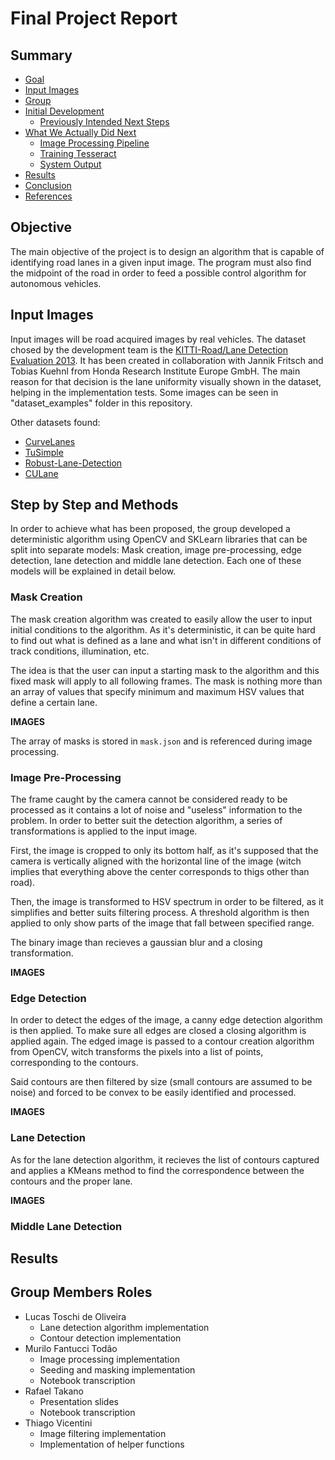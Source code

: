 # Final Project Report

## Summary
- [Goal](#objective-div-idobjectivediv)
- [Input Images](#input-images)
- [Group](#goal)
- [Initial Development](#initial-development)
    * [Previously Intended Next Steps](#intended-next-steps)
- [What We Actually Did Next](#next-steps)
    * [Image Processing Pipeline](#pipeline)
    * [Training Tesseract](#training)
    * [System Output](#output)
- [Results](#results)
- [Conclusion](#references)
- [References](#references)

## Objective <div id="objective"></div>

The main objective of the project is to design an algorithm that is capable of identifying 
road lanes in a given input image. The program must also find the midpoint of the road 
in order to feed a possible control algorithm for autonomous vehicles.

## Input Images

Input images will be road acquired images by real vehicles. 
The dataset chosed by the development team is the 
[KITTI-Road/Lane Detection Evaluation 2013](https://www.kaggle.com/datasets/tryingit/roadlane-detection-evaluation-2013?resource=download). 
It has been created in collaboration with Jannik Fritsch and Tobias Kuehnl from Honda Research Institute Europe GmbH. 
The main reason for that decision is the lane uniformity visually shown in the dataset, helping in the implementation tests. 
Some images can be seen in "dataset_examples" folder in this repository.

Other datasets found:
- [CurveLanes](https://github.com/SoulmateB/CurveLanes)
- [TuSimple](https://github.com/TuSimple/tusimple-benchmark)
- [Robust-Lane-Detection](https://github.com/qinnzou/Robust-Lane-Detection/blob/master/README.md)
- [CULane](https://xingangpan.github.io/projects/CULane.html)


## Step by Step and Methods

In order to achieve what has been proposed, the group developed a deterministic algorithm using OpenCV and SKLearn libraries
that can be split into separate models: Mask creation, image pre-processing, edge detection, lane detection and middle lane
detection. Each one of these models will be explained in detail below.

### Mask Creation

The mask creation algorithm was created to easily allow the user to input initial conditions to the algorithm. As it's
deterministic, it can be quite hard to find out what is defined as a lane and what isn't in different conditions of track conditions,
illumination, etc.

The idea is that the user can input a starting mask to the algorithm and this fixed mask will apply to all following frames.
The mask is nothing more than an array of values that specify minimum and maximum HSV values that define a certain lane.

<b> IMAGES </b>

The array of masks is stored in ```mask.json``` and is referenced during image processing.

### Image Pre-Processing

The frame caught by the camera cannot be considered ready to be processed as it contains a lot
of noise and "useless" information to the problem. In order to better suit the detection algorithm, a series
of transformations is applied to the input image.

First, the image is cropped to only its bottom half, as it's supposed that the camera is vertically aligned with
the horizontal line of the image (witch implies that everything above the center corresponds to thigs other than road).

Then, the image is transformed to HSV spectrum in order to be filtered, as it simplifies and better suits filtering process.
A threshold algorithm is then applied to only show parts of the image that fall between specified range.

The binary image than recieves a gaussian blur and a closing transformation.

<b> IMAGES </b>

### Edge Detection

In order to detect the edges of the image, a canny edge detection algorithm is then applied. To make sure all edges are
closed a closing algorithm is applied again. The edged image is passed to a contour creation algorithm from OpenCV, witch
transforms the pixels into a list of points, corresponding to the contours.

Said contours are then filtered by size (small contours are assumed to be noise) and forced to be convex to be easily
identified and processed.

<b> IMAGES </b>

### Lane Detection

As for the lane detection algorithm, it recieves the list of contours captured and applies a KMeans method to
find the correspondence between the contours and the proper lane.

<b> IMAGES </b>

### Middle Lane Detection


## Results



## Group Members Roles

- Lucas Toschi de Oliveira
    * Lane detection algorithm implementation
    * Contour detection implementation
- Murilo Fantucci Todão
    * Image processing implementation
    * Seeding and masking implementation
    * Notebook transcription
- Rafael Takano
    * Presentation slides
    * Notebook transcription
- Thiago Vicentini
    * Image filtering implementation
    * Implementation of helper functions
